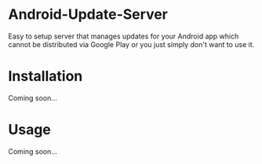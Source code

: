 # Android-Update-Server

Easy to setup server that manages updates for your Android app which cannot be distributed via Google Play or you just simply don't want to use it.

# Installation
Coming soon...

# Usage 
Coming soon...
